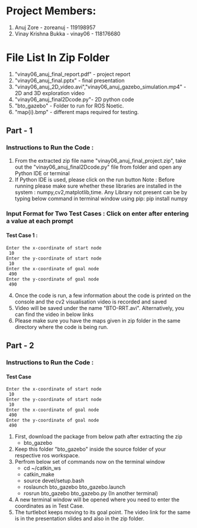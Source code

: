 # Project Members:
1. Anuj Zore - zoreanuj - 119198957
2. Vinay Krishna Bukka - vinay06 - 118176680

# File List In Zip Folder 

1. "vinay06_anuj_final_report.pdf" - project report
2. "vinay06_anuj_final.pptx" - final presentation
3. "vinay06_anuj_2D_video.avi","vinay06_anuj_gazebo_simulation.mp4" - 2D and 3D exploration video
4. "vinay06_anuj_final2Dcode.py"- 2D python code
5. "bto_gazebo" - Folder to run for ROS Noetic.
6. "map{i}.bmp" - different maps required for testing.

## Part - 1
### Instructions to Run the Code : 

1. From the extracted zip file name "vinay06_anuj_final_project.zip", take out the "vinay06_anuj_final2Dcode.py" file from folder and open any Python IDE or terminal
2. If Python IDE is used, please click on the run button
Note : Before running please make sure whether these libraries are installed in the system : numpy,cv2,matplotlib,time.
Any Library not present can be by typing below command in terminal window using pip:
       pip install numpy
       
### Input Format for Two Test Cases : Click on enter after entering a value at each prompt

#### Test Case 1 : 
	Enter the x-coordinate of start node
	 10
	Enter the y-coordinate of start node
	 10
	Enter the x-coordinate of goal node
	 490
	Enter the y-coordinate of goal node
	 490

4. Once the code is run, a few information about the code is printed on the console and the cv2 visualisation video is recorded and saved
5. Video will be saved under the name "BTO-RRT.avi". Alternatively, you can find the video in below links
6. Please make sure you have the maps given in zip folder in the same directory where the code is being run.

## Part - 2
### Instructions to Run the Code : 

#### Test Case
	Enter the x-coordinate of start node
	 10
	Enter the y-coordinate of start node
	 10
	Enter the x-coordinate of goal node
	 490
	Enter the y-coordinate of goal node
	 490
1. First, download the package from below path after extracting the zip
	* bto_gazebo
2. Keep this folder "bto_gazebo" inside the source folder of your respective ros workspace.
3. Perfrom below set of commands now on the terminal window
	* cd ~/catkin_ws
	* catkin_make
	* source devel/setup.bash
	* roslaunch bto_gazebo bto_gazebo.launch
	* rosrun bto_gazebo bto_gazebo.py (In another terminal)
4. A new terminal window will be opened where you need to enter the coordinates as in Test Case.
5. The turtlebot keeps moving to its goal point. The video link for the same is in the presentation slides and also in the zip folder.
	
